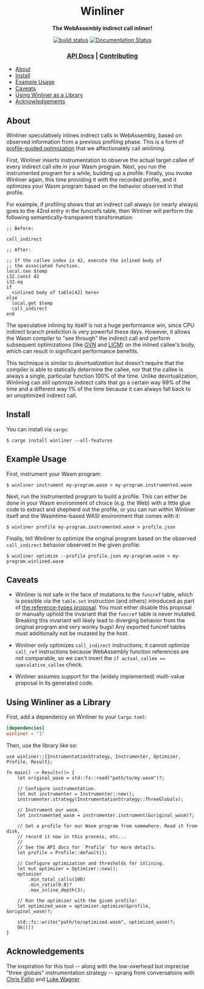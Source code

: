 <div align="center">
  <h1>Winliner</h1>

  <p>
    <strong>The WebAssembly indirect call inliner!</strong>
  </p>

  <p>
    <a href="https://github.com/fitzgen/winliner/actions?query=workflow%3ACI"><img src="https://github.com/fitzgen/winliner/workflows/CI/badge.svg" alt="build status" /></a>
    <a href="https://docs.rs/winliner"><img src="https://docs.rs/winliner/badge.svg" alt="Documentation Status" /></a>
  </p>

  <h3>
    <a href="https://docs.rs/winliner">API Docs</a>
    <span> | </span>
    <a href="https://github.com/fitzgen/winliner/blob/main/CONTRIBUTING.md">Contributing</a>
  </h3>
</div>

* [About](#about)
* [Install](#install)
* [Example Usage](#example-usage)
* [Caveats](#caveats)
* [Using Winliner as a Library](#using-winliner-as-a-library)
* [Acknowledgements](#acknowledgements)

## About

Winliner speculatively inlines indirect calls in WebAssembly, based on observed
information from a previous profiling phase. This is a form of [profile-guided
optimization] that we affectionately call *winlining*.

[profile-guided optimization]: https://en.wikipedia.org/wiki/Profile-guided_optimization

First, Winliner inserts instrumentation to observe the actual target callee of
every indirect call site in your Wasm program. Next, you run the instrumented
program for a while, building up a profile. Finally, you invoke Winliner again,
this time providing it with the recorded profile, and it optimizes your Wasm
program based on the behavior observed in that profile.

For example, if profiling shows that an indirect call always (or nearly always)
goes to the 42nd entry in the funcrefs table, then Winliner will perform the
following semantically-transparent transformation:

```wat
;; Before:

call_indirect

;; After:

;; If the callee index is 42, execute the inlined body of
;; the associated function.
local.tee $temp
i32.const 42
i32.eq
if
  <inlined body of table[42] here>
else
  local.get $temp
  call_indirect
end
```

The speculative inlining by itself is not a huge performance win, since CPU
indirect branch prediction is very powerful these days. However, it allows the
Wasm compiler to "see through" the indirect call and perform subsequent
optimizations (like [GVN] and [LICM]) on the inlined callee's body, which can
result in significant performance benefits.

[GVN]: https://en.wikipedia.org/wiki/Value_numbering#Global_value_numbering
[LICM]: https://en.wikipedia.org/wiki/Loop-invariant_code_motion

This technique is similar to *devirtualization* but doesn't require that the
compiler is able to statically determine the callee, nor that the callee is
always a single, particular function 100% of the time. Unlike devirtualization,
Winlining can still optimize indirect calls that go a certain way 99% of the
time and a different way 1% of the time because it can always fall back to an
unoptimized indirect call.

## Install

You can install via `cargo`:

```shell-session
$ cargo install winliner --all-features
```

## Example Usage

First, instrument your Wasm program:

```shell-session
$ winliner instrument my-program.wasm > my-program.instrumented.wasm
```

Next, run the instrumented program to build a profile. This can either be done
in your Wasm environment of choice (e.g. the Web) with a little glue code to
extract and shepherd out the profile, or you can run within Winliner itself and
the Wasmtime-based WASI environment that comes with it:

```shell-session
$ winliner profile my-program.instrumented.wasm > profile.json
```

Finally, tell Winliner to optimize the original program based on the observed
`call_indirect` behavior observed in the given profile:

```shell-session
$ winliner optimize --profile profile.json my-program.wasm > my-program.winlined.wasm
```

## Caveats

* Winliner is not safe in the face of mutations to the `funcref` table, which is
  possible via the `table.set` instruction (and others) introduced as part of
  [the reference-types
  proposal](https://github.com/WebAssembly/reference-types). You must either
  disable this proposal or manually uphold the invariant that the `funcref`
  table is never mutated. Breaking this invariant will likely lead to diverging
  behavior from the original program and very wonky bugs! Any exported funcref
  tables must additionally not be mutated by the host.

* Winliner only optimizes `call_indirect` instructions; it cannot optimize
  `call_ref` instructions because WebAssembly function references are not
  comparable, so we can't insert the `if actual_callee == speculative_callee`
  check.

* Winliner assumes support for the (widely implemented) multi-value proposal in
  its generated code.

## Using Winliner as a Library

First, add a dependency on Winliner to your `Cargo.toml`:

```toml
[dependencies]
winliner = "1"
```

Then, use the library like so:

```rust,no_run
use winliner::{InstrumentationStrategy, Instrumenter, Optimizer, Profile, Result};

fn main() -> Result<()> {
    let original_wasm = std::fs::read("path/to/my.wasm")?;

    // Configure instrumentation.
    let mut instrumenter = Instrumenter::new();
    instrumenter.strategy(InstrumentationStrategy::ThreeGlobals);

    // Instrument our wasm.
    let instrumented_wasm = instrumenter.instrument(&original_wasm)?;

    // Get a profile for our Wasm program from somewhere. Read it from disk,
    // record it now in this process, etc...
    //
    // See the API docs for `Profile` for more details.
    let profile = Profile::default();

    // Configure optimization and thresholds for inlining.
    let mut optimizer = Optimizer::new();
    optimizer
        .min_total_calls(100)
        .min_ratio(0.8)?
        .max_inline_depth(3);

    // Run the optimizer with the given profile!
    let optimized_wasm = optimizer.optimize(&profile, &original_wasm)?;

    std::fs::write("path/to/optimized.wasm", optimized_wasm)?;
    Ok(())
}
```

## Acknowledgements

The inspiration for this tool -- along with the low-overhead but imprecise
"three globals" instrumentation strategy -- sprang from conversations with
[Chris Fallin] and [Luke Wagner].

[Chris Fallin]: https://github.com/cfallin
[Luke Wagner]: https://github.com/lukewagner
